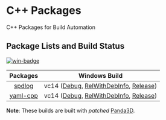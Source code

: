 # C++ Packages
C++ Packages for Build Automation

## Package Lists and Build Status

[![win-badge]][win-link]

[win-badge]: https://ci.appveyor.com/api/projects/status/qdh0cbyua1v7bynh/branch/master?svg=true "AppVeyor build status"
[win-link]: https://ci.appveyor.com/project/bluekyu/cpp-packages/branch/master "AppVeyor build link"

| Packages   | Windows Build                                                                                              |
| :--------: | :--------------------------------------------------------------------------------------------------------: |
| [spdlog]   | vc14 ([Debug][spdlog-win-debug], [RelWithDebInfo][spdlog-win-reldeb], [Release][spdlog-win-release])       |
| [yaml-cpp] | vc14 ([Debug][yaml-cpp-win-debug], [RelWithDebInfo][yaml-cpp-win-reldeb], [Release][yaml-cpp-win-release]) |

[spdlog]: https://github.com/gabime/spdlog
[spdlog-win-debug]: https://ci.appveyor.com/api/projects/bluekyu/cpp-packages/artifacts/install/spdlog.7z?branch=master&job=Configuration%3A+Debug "Download spdlog build (Debug)"
[spdlog-win-reldeb]: https://ci.appveyor.com/api/projects/bluekyu/cpp-packages/artifacts/install/spdlog.7z?branch=master&job=Configuration%3A+RelWithDebInfo "Download spdlog build (RelWithDebInfo)"
[spdlog-win-release]: https://ci.appveyor.com/api/projects/bluekyu/cpp-packages/artifacts/install/spdlog.7z?branch=master&job=Configuration%3A+Release "Download spdlog build (Release)"

[yaml-cpp]: https://github.com/jbeder/yaml-cpp.git
[yaml-cpp-win-debug]: https://ci.appveyor.com/api/projects/bluekyu/cpp-packages/artifacts/install/yaml-cpp.7z?branch=master&job=Configuration%3A+Debug "Download yaml-cpp build (Debug)"
[yaml-cpp-win-reldeb]: https://ci.appveyor.com/api/projects/bluekyu/cpp-packages/artifacts/install/yaml-cpp.7z?branch=master&job=Configuration%3A+RelWithDebInfo "Download yaml-cpp build (RelWithDebInfo)"
[yaml-cpp-win-release]: https://ci.appveyor.com/api/projects/bluekyu/cpp-packages/artifacts/install/yaml-cpp.7z?branch=master&job=Configuration%3A+Release "Download yaml-cpp build (Release)"

**Note**: These builds are built with *patched* [Panda3D](https://github.com/bluekyu/panda3d).
